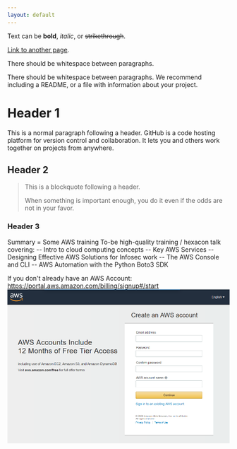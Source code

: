 ```yaml
---
layout: default
---
```


Text can be **bold**, _italic_, or ~~strikethrough~~.

[Link to another page](./another-page.html).

There should be whitespace between paragraphs.

There should be whitespace between paragraphs. We recommend including a README, or a file with information about your project.

# Header 1

This is a normal paragraph following a header. GitHub is a code hosting platform for version control and collaboration. It lets you and others work together on projects from anywhere.

## Header 2

> This is a blockquote following a header.
>
> When something is important enough, you do it even if the odds are not in your favor.

### Header 3

Summary = Some AWS training
To-be high-quality training / hexacon talk covering:
-- Intro to cloud computing concepts
-- Key AWS Services
-- Designing Effective AWS Solutions for Infosec work
-- The AWS Console and CLI
-- AWS Automation with the Python Boto3 SDK

If you don't already have an AWS Account:
https://portal.aws.amazon.com/billing/signup#/start
![AccountSignup](./images/1-account.png)
